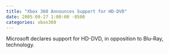 ```yaml
---
title: "Xbox 360 Announces Support for HD-DVD"
date: 2005-09-27 1:00:00 -0500
categories: xbox360
---
```


Microsoft declares support for HD-DVD, in opposition to Blu-Ray, technology.